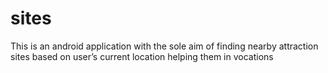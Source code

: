 # sites
This is an android application with the sole aim of finding nearby attraction sites based on user’s current location helping them in vocations
